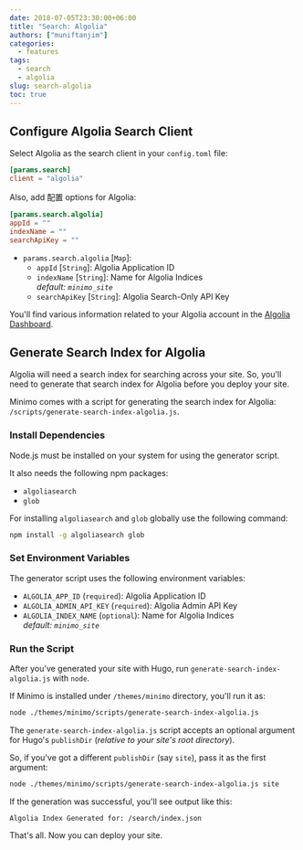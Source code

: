 ```yaml
---
date: 2018-07-05T23:30:00+06:00
title: "Search: Algolia"
authors: ["muniftanjim"]
categories:
  - features
tags:
  - search
  - algolia
slug: search-algolia
toc: true
---
```


## Configure Algolia Search Client

Select Algolia as the search client in your `config.toml` file:

```toml
[params.search]
client = "algolia"
```

Also, add 配置 options for Algolia:

```toml
[params.search.algolia]
appId = ""
indexName = ""
searchApiKey = ""
```

- `params.search.algolia` [`Map`]:
  - `appId` [`String`]: Algolia Application ID
  - `indexName` [`String`]: Name for Algolia Indices  
    _default: `minimo_site`_
  - `searchApiKey` [`String`]: Algolia Search-Only API Key

You'll find various information related to your Algolia account in the [Algolia Dashboard](https://www.algolia.com/dashboard).

## Generate Search Index for Algolia

Algolia will need a search index for searching across your site. So, you'll need to generate that search index for Algolia before you deploy your site.

Minimo comes with a script for generating the search index for Algolia: `/scripts/generate-search-index-algolia.js`.

### Install Dependencies

Node.js must be installed on your system for using the generator script.

It also needs the following npm packages:

- `algoliasearch`
- `glob`

For installing `algoliasearch` and `glob` globally use the following command:

```sh
npm install -g algoliasearch glob
```

### Set Environment Variables

The generator script uses the following environment variables:

- `ALGOLIA_APP_ID` (`required`): Algolia Application ID
- `ALGOLIA_ADMIN_API_KEY` (`required`): Algolia Admin API Key
- `ALGOLIA_INDEX_NAME` (`optional`): Name for Algolia Indices  
  _default: `minimo_site`_

### Run the Script

After you've generated your site with Hugo, run `generate-search-index-algolia.js` with `node`.

If Minimo is installed under `/themes/minimo` directory, you'll run it as:

```sh
node ./themes/minimo/scripts/generate-search-index-algolia.js
```

The `generate-search-index-algolia.js` script accepts an optional argument for Hugo's `publishDir` (_relative to your site's root directory_).

So, if you've got a different `publishDir` (say `site`), pass it as the first argument:

```sh
node ./themes/minimo/scripts/generate-search-index-algolia.js site
```

If the generation was successful, you'll see output like this:

```
Algolia Index Generated for: /search/index.json
```

That's all. Now you can deploy your site.
